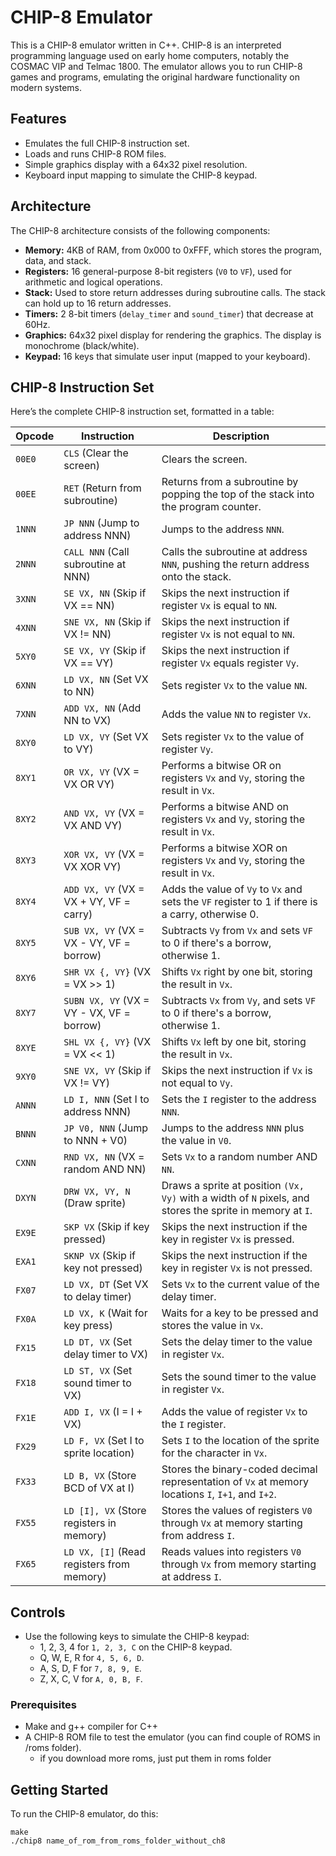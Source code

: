 # CHIP-8 Emulator

This is a CHIP-8 emulator written in C++. CHIP-8 is an interpreted programming language used on early home computers, notably the COSMAC VIP and Telmac 1800. The emulator allows you to run CHIP-8 games and programs, emulating the original hardware functionality on modern systems.

## Features

- Emulates the full CHIP-8 instruction set.
- Loads and runs CHIP-8 ROM files.
- Simple graphics display with a 64x32 pixel resolution.
- Keyboard input mapping to simulate the CHIP-8 keypad.

## Architecture

The CHIP-8 architecture consists of the following components:

- **Memory:** 4KB of RAM, from 0x000 to 0xFFF, which stores the program, data, and stack. 
- **Registers:** 16 general-purpose 8-bit registers (`V0` to `VF`), used for arithmetic and logical operations.
- **Stack:** Used to store return addresses during subroutine calls. The stack can hold up to 16 return addresses.
- **Timers:** 2 8-bit timers (`delay_timer` and `sound_timer`) that decrease at 60Hz.
- **Graphics:** 64x32 pixel display for rendering the graphics. The display is monochrome (black/white).
- **Keypad:** 16 keys that simulate user input (mapped to your keyboard).

## CHIP-8 Instruction Set

Here’s the complete CHIP-8 instruction set, formatted in a table:

| Opcode  | Instruction                                | Description |
| ------- | ------------------------------------------ | ----------- |
| `00E0`  | `CLS` (Clear the screen)                  | Clears the screen. |
| `00EE`  | `RET` (Return from subroutine)            | Returns from a subroutine by popping the top of the stack into the program counter. |
| `1NNN`  | `JP NNN` (Jump to address NNN)            | Jumps to the address `NNN`. |
| `2NNN`  | `CALL NNN` (Call subroutine at NNN)       | Calls the subroutine at address `NNN`, pushing the return address onto the stack. |
| `3XNN`  | `SE VX, NN` (Skip if VX == NN)            | Skips the next instruction if register `Vx` is equal to `NN`. |
| `4XNN`  | `SNE VX, NN` (Skip if VX != NN)           | Skips the next instruction if register `Vx` is not equal to `NN`. |
| `5XY0`  | `SE VX, VY` (Skip if VX == VY)            | Skips the next instruction if register `Vx` equals register `Vy`. |
| `6XNN`  | `LD VX, NN` (Set VX to NN)                | Sets register `Vx` to the value `NN`. |
| `7XNN`  | `ADD VX, NN` (Add NN to VX)               | Adds the value `NN` to register `Vx`. |
| `8XY0`  | `LD VX, VY` (Set VX to VY)                | Sets register `Vx` to the value of register `Vy`. |
| `8XY1`  | `OR VX, VY` (VX = VX OR VY)               | Performs a bitwise OR on registers `Vx` and `Vy`, storing the result in `Vx`. |
| `8XY2`  | `AND VX, VY` (VX = VX AND VY)             | Performs a bitwise AND on registers `Vx` and `Vy`, storing the result in `Vx`. |
| `8XY3`  | `XOR VX, VY` (VX = VX XOR VY)             | Performs a bitwise XOR on registers `Vx` and `Vy`, storing the result in `Vx`. |
| `8XY4`  | `ADD VX, VY` (VX = VX + VY, VF = carry)   | Adds the value of `Vy` to `Vx` and sets the `VF` register to 1 if there is a carry, otherwise 0. |
| `8XY5`  | `SUB VX, VY` (VX = VX - VY, VF = borrow)  | Subtracts `Vy` from `Vx` and sets `VF` to 0 if there's a borrow, otherwise 1. |
| `8XY6`  | `SHR VX {, VY}` (VX = VX >> 1)            | Shifts `Vx` right by one bit, storing the result in `Vx`. |
| `8XY7`  | `SUBN VX, VY` (VX = VY - VX, VF = borrow) | Subtracts `Vx` from `Vy`, and sets `VF` to 0 if there's a borrow, otherwise 1. |
| `8XYE`  | `SHL VX {, VY}` (VX = VX << 1)            | Shifts `Vx` left by one bit, storing the result in `Vx`. |
| `9XY0`  | `SNE VX, VY` (Skip if VX != VY)           | Skips the next instruction if `Vx` is not equal to `Vy`. |
| `ANNN`  | `LD I, NNN` (Set I to address NNN)        | Sets the `I` register to the address `NNN`. |
| `BNNN`  | `JP V0, NNN` (Jump to NNN + V0)           | Jumps to the address `NNN` plus the value in `V0`. |
| `CXNN`  | `RND VX, NN` (VX = random AND NN)         | Sets `Vx` to a random number AND `NN`. |
| `DXYN`  | `DRW VX, VY, N` (Draw sprite)             | Draws a sprite at position `(Vx, Vy)` with a width of `N` pixels, and stores the sprite in memory at `I`. |
| `EX9E`  | `SKP VX` (Skip if key pressed)            | Skips the next instruction if the key in register `Vx` is pressed. |
| `EXA1`  | `SKNP VX` (Skip if key not pressed)       | Skips the next instruction if the key in register `Vx` is not pressed. |
| `FX07`  | `LD VX, DT` (Set VX to delay timer)      | Sets `Vx` to the current value of the delay timer. |
| `FX0A`  | `LD VX, K` (Wait for key press)           | Waits for a key to be pressed and stores the value in `Vx`. |
| `FX15`  | `LD DT, VX` (Set delay timer to VX)      | Sets the delay timer to the value in register `Vx`. |
| `FX18`  | `LD ST, VX` (Set sound timer to VX)      | Sets the sound timer to the value in register `Vx`. |
| `FX1E`  | `ADD I, VX` (I = I + VX)                  | Adds the value of register `Vx` to the `I` register. |
| `FX29`  | `LD F, VX` (Set I to sprite location)    | Sets `I` to the location of the sprite for the character in `Vx`. |
| `FX33`  | `LD B, VX` (Store BCD of VX at I)        | Stores the binary-coded decimal representation of `Vx` at memory locations `I`, `I+1`, and `I+2`. |
| `FX55`  | `LD [I], VX` (Store registers in memory)  | Stores the values of registers `V0` through `Vx` at memory starting from address `I`. |
| `FX65`  | `LD VX, [I]` (Read registers from memory) | Reads values into registers `V0` through `Vx` from memory starting at address `I`. |

## Controls

- Use the following keys to simulate the CHIP-8 keypad:
  - 1, 2, 3, 4 for `1, 2, 3, C` on the CHIP-8 keypad.
  - Q, W, E, R for `4, 5, 6, D`.
  - A, S, D, F for `7, 8, 9, E`.
  - Z, X, C, V for `A, 0, B, F`.

### Prerequisites

- Make and g++ compiler for C++
- A CHIP-8 ROM file to test the emulator (you can find couple of ROMS in /roms folder).
    - if you download more roms, just put them in roms folder 

## Getting Started

To run the CHIP-8 emulator, do this:
```
make
./chip8 name_of_rom_from_roms_folder_without_ch8
```
